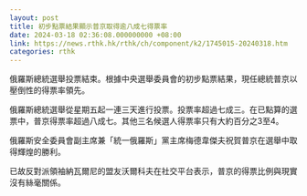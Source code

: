 ```yaml
---
layout: post
title: 初步點票結果顯示普京取得逾八成七得票率
date: 2024-03-18 02:36:08.000000000 +08:00
link: https://news.rthk.hk/rthk/ch/component/k2/1745015-20240318.htm
categories: rthk
---
```


俄羅斯總統選舉投票結束。根據中央選舉委員會的初步點票結果，現任總統普京以壓倒性的得票率領先。

俄羅斯總統選舉從星期五起一連三天進行投票。投票率超過七成三。在已點算的選票中，普京得票率超過八成七。其他三名候選人得票率只有大約百分之3至4。

俄羅斯安全委員會副主席兼「統一俄羅斯」黨主席梅德韋傑夫祝賀普京在選舉中取得輝煌的勝利。

已故反對派領袖納瓦爾尼的盟友沃爾科夫在社交平台表示，普京的得票比例與現實沒有絲毫關係。
